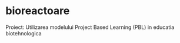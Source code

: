 # bioreactoare
Proiect: Utilizarea modelului Project Based Learning (PBL) in educatia biotehnologica
